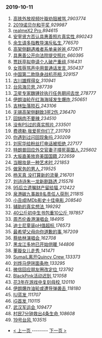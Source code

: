 ### 2019-10-11 
1. [ 高铁外放视频叶璇劝阻被骂 ](https://s.weibo.com/weibo?q=%23%E9%AB%98%E9%93%81%E5%A4%96%E6%94%BE%E8%A7%86%E9%A2%91%E5%8F%B6%E7%92%87%E5%8A%9D%E9%98%BB%E8%A2%AB%E9%AA%82%23&Refer=top) *2903774*
1. [ 2019诺贝尔和平奖 ](https://s.weibo.com/weibo?q=2019%E8%AF%BA%E8%B4%9D%E5%B0%94%E5%92%8C%E5%B9%B3%E5%A5%96&Refer=top) *929987*
1. [ realmeX2 Pro ](https://s.weibo.com/weibo?q=%23realmeX2%20Pro%23&topic_ad=1&Refer=top) *894615*
1. [ 安宰贤方否认具惠善照片真实性 ](https://s.weibo.com/weibo?q=%23%E5%AE%89%E5%AE%B0%E8%B4%A4%E6%96%B9%E5%90%A6%E8%AE%A4%E5%85%B7%E6%83%A0%E5%96%84%E7%85%A7%E7%89%87%E7%9C%9F%E5%AE%9E%E6%80%A7%23&Refer=top) *890243*
1. [ 余生请多指教导演斥私生 ](https://s.weibo.com/weibo?q=%23%E4%BD%99%E7%94%9F%E8%AF%B7%E5%A4%9A%E6%8C%87%E6%95%99%E5%AF%BC%E6%BC%94%E6%96%A5%E7%A7%81%E7%94%9F%23&Refer=top) *776570*
1. [ 高架侧翻遇难者系单亲爸爸 ](https://s.weibo.com/weibo?q=%23%E9%AB%98%E6%9E%B6%E4%BE%A7%E7%BF%BB%E9%81%87%E9%9A%BE%E8%80%85%E7%B3%BB%E5%8D%95%E4%BA%B2%E7%88%B8%E7%88%B8%23&Refer=top) *672671*
1. [ 具惠善公开向法院提交照片 ](https://s.weibo.com/weibo?q=%23%E5%85%B7%E6%83%A0%E5%96%84%E5%85%AC%E5%BC%80%E5%90%91%E6%B3%95%E9%99%A2%E6%8F%90%E4%BA%A4%E7%85%A7%E7%89%87%23&Refer=top) *660395*
1. [ 贾跃亭拟申请个人破产重组 ](https://s.weibo.com/weibo?q=%23%E8%B4%BE%E8%B7%83%E4%BA%AD%E6%8B%9F%E7%94%B3%E8%AF%B7%E4%B8%AA%E4%BA%BA%E7%A0%B4%E4%BA%A7%E9%87%8D%E7%BB%84%23&Refer=top) *516431*
1. [ 女孩辱骂声中用普通话发言 ](https://s.weibo.com/weibo?q=%23%E5%A5%B3%E5%AD%A9%E8%BE%B1%E9%AA%82%E5%A3%B0%E4%B8%AD%E7%94%A8%E6%99%AE%E9%80%9A%E8%AF%9D%E5%8F%91%E8%A8%80%23&Refer=top) *350437*
1. [ 中国第二款隐身战机亮相 ](https://s.weibo.com/weibo?q=%23%E4%B8%AD%E5%9B%BD%E7%AC%AC%E4%BA%8C%E6%AC%BE%E9%9A%90%E8%BA%AB%E6%88%98%E6%9C%BA%E4%BA%AE%E7%9B%B8%23&Refer=top) *329157*
1. [ 古川雄辉得女 ](https://s.weibo.com/weibo?q=%23%E5%8F%A4%E5%B7%9D%E9%9B%84%E8%BE%89%E5%BE%97%E5%A5%B3%23&Refer=top) *310941*
1. [ 台风海贝思 ](https://s.weibo.com/weibo?q=%E5%8F%B0%E9%A3%8E%E6%B5%B7%E8%B4%9D%E6%80%9D&Refer=top) *287739*
1. [ 卫星专家魏锺铨执行任务期间去世 ](https://s.weibo.com/weibo?q=%E5%8D%AB%E6%98%9F%E4%B8%93%E5%AE%B6%E9%AD%8F%E9%94%BA%E9%93%A8%E6%89%A7%E8%A1%8C%E4%BB%BB%E5%8A%A1%E6%9C%9F%E9%97%B4%E5%8E%BB%E4%B8%96&Refer=top) *278777*
1. [ 伊朗油轮在红海海域发生爆炸 ](https://s.weibo.com/weibo?q=%23%E4%BC%8A%E6%9C%97%E6%B2%B9%E8%BD%AE%E5%9C%A8%E7%BA%A2%E6%B5%B7%E6%B5%B7%E5%9F%9F%E5%8F%91%E7%94%9F%E7%88%86%E7%82%B8%23&Refer=top) *250651*
1. [ 吉林坠落陨石 ](https://s.weibo.com/weibo?q=%23%E5%90%89%E6%9E%97%E5%9D%A0%E8%90%BD%E9%99%A8%E7%9F%B3%23&Refer=top) *243106*
1. [ 无锡高架侧翻致3死2伤 ](https://s.weibo.com/weibo?q=%23%E6%97%A0%E9%94%A1%E9%AB%98%E6%9E%B6%E4%BE%A7%E7%BF%BB%E8%87%B43%E6%AD%BB2%E4%BC%A4%23&Refer=top) *236470*
1. [ 回锅肉不要辣 ](https://s.weibo.com/weibo?q=%23%E5%9B%9E%E9%94%85%E8%82%89%E4%B8%8D%E8%A6%81%E8%BE%A3%23&Refer=top) *234510*
1. [ 没有PS过的真实照片 ](https://s.weibo.com/weibo?q=%23%E6%B2%A1%E6%9C%89PS%E8%BF%87%E7%9A%84%E7%9C%9F%E5%AE%9E%E7%85%A7%E7%89%87%23&Refer=top) *233501*
1. [ 费德勒 我爱死你们了 ](https://s.weibo.com/weibo?q=%E8%B4%B9%E5%BE%B7%E5%8B%92%20%E6%88%91%E7%88%B1%E6%AD%BB%E4%BD%A0%E4%BB%AC%E4%BA%86&Refer=top) *231793*
1. [ 你遇到过闪回现象吗 ](https://s.weibo.com/weibo?q=%23%E4%BD%A0%E9%81%87%E5%88%B0%E8%BF%87%E9%97%AA%E5%9B%9E%E7%8E%B0%E8%B1%A1%E5%90%97%23&Refer=top) *230209*
1. [ 刘宪华给粉丝打电话被拒绝 ](https://s.weibo.com/weibo?q=%23%E5%88%98%E5%AE%AA%E5%8D%8E%E7%BB%99%E7%B2%89%E4%B8%9D%E6%89%93%E7%94%B5%E8%AF%9D%E8%A2%AB%E6%8B%92%E7%BB%9D%23&Refer=top) *227177*
1. [ 特朗普回应外交官妻子撞死英国人 ](https://s.weibo.com/weibo?q=%23%E7%89%B9%E6%9C%97%E6%99%AE%E5%9B%9E%E5%BA%94%E5%A4%96%E4%BA%A4%E5%AE%98%E5%A6%BB%E5%AD%90%E6%92%9E%E6%AD%BB%E8%8B%B1%E5%9B%BD%E4%BA%BA%23&Refer=top) *225602*
1. [ 大坂直美放弃美国国籍 ](https://s.weibo.com/weibo?q=%23%E5%A4%A7%E5%9D%82%E7%9B%B4%E7%BE%8E%E6%94%BE%E5%BC%83%E7%BE%8E%E5%9B%BD%E5%9B%BD%E7%B1%8D%23&Refer=top) *222659*
1. [ 当眼妆是一种艺术时 ](https://s.weibo.com/weibo?q=%23%E5%BD%93%E7%9C%BC%E5%A6%86%E6%98%AF%E4%B8%80%E7%A7%8D%E8%89%BA%E6%9C%AF%E6%97%B6%23&Refer=top) *221853*
1. [ 做家务的男人 ](https://s.weibo.com/weibo?q=%E5%81%9A%E5%AE%B6%E5%8A%A1%E7%9A%84%E7%94%B7%E4%BA%BA&Refer=top) *219525*
1. [ 杨天真 没打算新的流量 ](https://s.weibo.com/weibo?q=%E6%9D%A8%E5%A4%A9%E7%9C%9F%20%E6%B2%A1%E6%89%93%E7%AE%97%E6%96%B0%E7%9A%84%E6%B5%81%E9%87%8F&Refer=top) *216701*
1. [ 刘诗诗朱一龙新剧路透 ](https://s.weibo.com/weibo?q=%23%E5%88%98%E8%AF%97%E8%AF%97%E6%9C%B1%E4%B8%80%E9%BE%99%E6%96%B0%E5%89%A7%E8%B7%AF%E9%80%8F%23&Refer=top) *215576*
1. [ 95后立遗嘱财产留给猫 ](https://s.weibo.com/weibo?q=%2395%E5%90%8E%E7%AB%8B%E9%81%97%E5%98%B1%E8%B4%A2%E4%BA%A7%E7%95%99%E7%BB%99%E7%8C%AB%23&Refer=top) *212422*
1. [ 泉港碳九事故8名责任人获刑 ](https://s.weibo.com/weibo?q=%23%E6%B3%89%E6%B8%AF%E7%A2%B3%E4%B9%9D%E4%BA%8B%E6%95%858%E5%90%8D%E8%B4%A3%E4%BB%BB%E4%BA%BA%E8%8E%B7%E5%88%91%23&Refer=top) *211815*
1. [ 小丑成IMDb影史十佳电影 ](https://s.weibo.com/weibo?q=%23%E5%B0%8F%E4%B8%91%E6%88%90IMDb%E5%BD%B1%E5%8F%B2%E5%8D%81%E4%BD%B3%E7%94%B5%E5%BD%B1%23&Refer=top) *208540*
1. [ 辅助的真实想法 ](https://s.weibo.com/weibo?q=%23%E8%BE%85%E5%8A%A9%E7%9A%84%E7%9C%9F%E5%AE%9E%E6%83%B3%E6%B3%95%23&Refer=top) *199292*
1. [ 40公斤初中生书包重10公斤 ](https://s.weibo.com/weibo?q=%2340%E5%85%AC%E6%96%A4%E5%88%9D%E4%B8%AD%E7%94%9F%E4%B9%A6%E5%8C%85%E9%87%8D10%E5%85%AC%E6%96%A4%23&Refer=top) *197857*
1. [ 周杰伦香港演唱会 ](https://s.weibo.com/weibo?q=%23%E5%91%A8%E6%9D%B0%E4%BC%A6%E9%A6%99%E6%B8%AF%E6%BC%94%E5%94%B1%E4%BC%9A%23&Refer=top) *184915*
1. [ 迪士尼童装pH值超标 ](https://s.weibo.com/weibo?q=%23%E8%BF%AA%E5%A3%AB%E5%B0%BC%E7%AB%A5%E8%A3%85pH%E5%80%BC%E8%B6%85%E6%A0%87%23&Refer=top) *176573*
1. [ 最希望父母向你道歉的事 ](https://s.weibo.com/weibo?q=%23%E6%9C%80%E5%B8%8C%E6%9C%9B%E7%88%B6%E6%AF%8D%E5%90%91%E4%BD%A0%E9%81%93%E6%AD%89%E7%9A%84%E4%BA%8B%23&Refer=top) *167209*
1. [ 蔡依林演唱会 ](https://s.weibo.com/weibo?q=%23%E8%94%A1%E4%BE%9D%E6%9E%97%E6%BC%94%E5%94%B1%E4%BC%9A%23&Refer=top) *162708*
1. [ 黑龙江多地已开始供暖 ](https://s.weibo.com/weibo?q=%23%E9%BB%91%E9%BE%99%E6%B1%9F%E5%A4%9A%E5%9C%B0%E5%B7%B2%E5%BC%80%E5%A7%8B%E4%BE%9B%E6%9A%96%23&Refer=top) *144806*
1. [ 董璇女儿走秀 ](https://s.weibo.com/weibo?q=%23%E8%91%A3%E7%92%87%E5%A5%B3%E5%84%BF%E8%B5%B0%E7%A7%80%23&Refer=top) *141471*
1. [ SumaiL离开Quincy Crew ](https://s.weibo.com/weibo?q=%23SumaiL%E7%A6%BB%E5%BC%80Quincy%20Crew%23&Refer=top) *133373*
1. [ 刘烨马伊琍面条吻 ](https://s.weibo.com/weibo?q=%23%E5%88%98%E7%83%A8%E9%A9%AC%E4%BC%8A%E7%90%8D%E9%9D%A2%E6%9D%A1%E5%90%BB%23&Refer=top) *133295*
1. [ 微信回应朋友圈改定位 ](https://s.weibo.com/weibo?q=%23%E5%BE%AE%E4%BF%A1%E5%9B%9E%E5%BA%94%E6%9C%8B%E5%8F%8B%E5%9C%88%E6%94%B9%E5%AE%9A%E4%BD%8D%23&Refer=top) *123792*
1. [ BlackPink活动迟到 ](https://s.weibo.com/weibo?q=%23BlackPink%E6%B4%BB%E5%8A%A8%E8%BF%9F%E5%88%B0%23&Refer=top) *121058*
1. [ 花3年在游戏中复刻母校 ](https://s.weibo.com/weibo?q=%23%E8%8A%B13%E5%B9%B4%E5%9C%A8%E6%B8%B8%E6%88%8F%E4%B8%AD%E5%A4%8D%E5%88%BB%E6%AF%8D%E6%A0%A1%23&Refer=top) *120110*
1. [ 伊朗爆炸油轮或遭导弹袭击 ](https://s.weibo.com/weibo?q=%23%E4%BC%8A%E6%9C%97%E7%88%86%E7%82%B8%E6%B2%B9%E8%BD%AE%E6%88%96%E9%81%AD%E5%AF%BC%E5%BC%B9%E8%A2%AD%E5%87%BB%23&Refer=top) *118180*
1. [ IU蓝发 ](https://s.weibo.com/weibo?q=%23IU%E8%93%9D%E5%8F%91%23&Refer=top) *111707*
1. [ iG首发 ](https://s.weibo.com/weibo?q=%23iG%E9%A6%96%E5%8F%91%23&Refer=top) *110115*
1. [ 武汉军运会 ](https://s.weibo.com/weibo?q=%23%E6%AD%A6%E6%B1%89%E5%86%9B%E8%BF%90%E4%BC%9A%23&Refer=top) *109477*
1. [ 村民7分钟救出4条生命 ](https://s.weibo.com/weibo?q=%23%E6%9D%91%E6%B0%917%E5%88%86%E9%92%9F%E6%95%91%E5%87%BA4%E6%9D%A1%E7%94%9F%E5%91%BD%23&Refer=top) *108608*
1. [ 19号台风 ](https://s.weibo.com/weibo?q=19%E5%8F%B7%E5%8F%B0%E9%A3%8E&Refer=top) *103515* 

- [ < 上一页 ](https://github.com/able8/weibo-hot-record/blob/master/2019-10-10.md) -------- [ 下一页 > ](https://github.com/able8/weibo-hot-record/blob/master/2019-10-12.md)